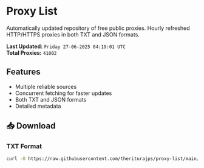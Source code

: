 # Proxy List

Automatically updated repository of free public proxies. Hourly refreshed HTTP/HTTPS proxies in both TXT and JSON formats.

**Last Updated:** `Friday 27-06-2025 04:19:01 UTC`  
**Total Proxies:** `41002`

## Features
- Multiple reliable sources
- Concurrent fetching for faster updates
- Both TXT and JSON formats
- Detailed metadata

## 📥 Download

### TXT Format
```bash
curl -O https://raw.githubusercontent.com/theriturajps/proxy-list/main/proxies.txt